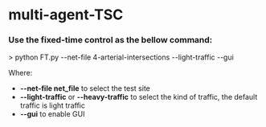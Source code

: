# multi-agent-TSC
<h3>Use the fixed-time control as the bellow command:</h3>
> python FT.py --net-file 4-arterial-intersections --light-traffic --gui

Where:
- **--net-file net_file** to select the test site
- **--light-traffic** or **--heavy-traffic** to select the kind of traffic, the default traffic is light traffic
- **--gui** to enable GUI
